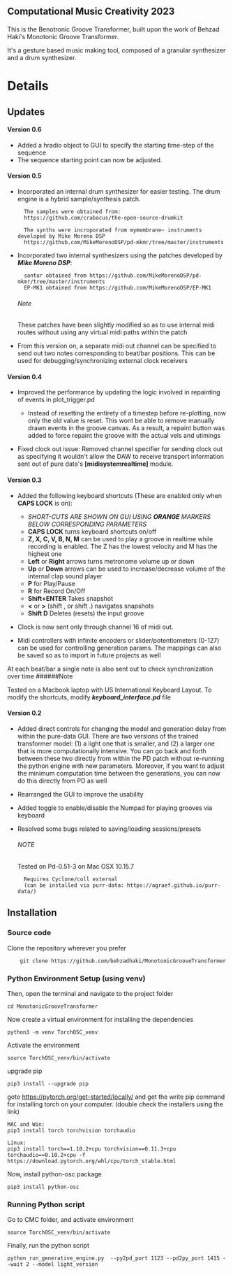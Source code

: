 
Computational Music Creativity 2023
----

#### 
This is the Benotronic Groove Transformer, built upon the work of Behzad Haki's Monotonic Groove Transformer.

It's a gesture based music making tool, composed of a granular synthesizer and a drum synthesizer.

# Details


Updates 
----
#### Version 0.6
- Added a hradio object to GUI to specify the starting time-step of the sequence
- The sequence starting point can now be adjusted. 

#### Version 0.5
- Incorporated an internal drum synthesizer for easier testing. The drum engine is a hybrid sample/synthesis patch.
        
        The samples were obtained from:
        https://github.com/crabacus/the-open-source-drumkit
        
        The synths were incroporated from mymembrane~ instruments developed by Mike Moreno DSP
        https://github.com/MikeMorenoDSP/pd-mkmr/tree/master/instruments 
        
- Incorporated two internal synthesizers using the patches developed by ***Mike Moreno DSP***:

        santur obtained from https://github.com/MikeMorenoDSP/pd-mkmr/tree/master/instruments
        EP-MK1 obtained from https://github.com/MikeMorenoDSP/EP-MK1
  ###### Note
  These patches have been slightly modified so as to use internal midi routes without using any virtual midi paths within the patch
  
- From this version on, a separate midi out channel can be specified to send out two notes corresponding to beat/bar positions. 
This can be used for debugging/synchronizing external clock receivers
    
    
#### Version 0.4

- Improved the performance by updating the logic involved in repainting of events in plot_trigger.pd
 
    - Instead of resetting the entirety of a timestep before re-plotting, now only the old value is reset. 
    This wont be able to remove manually drawn events in the groove canvas. As a result, a repaint button was added to force repaint the groove with the actual vels and utimings 
 
 - Fixed clock out issue: Removed channel specifier for sending clock out as specifying it wouldn't 
     allow the DAW to receive transport information sent out of pure data's **[midisystemrealtime]** module.

#### Version 0.3

- Added the following keyboard shortcuts (These are enabled only when **CAPS LOCK** is on):
    - *SHORT-CUTS ARE SHOWN ON GUI USING **ORANGE** MARKERS BELOW CORRESPONDING PARAMETERS*
    - **CAPS LOCK** turns keyboard shortcuts on/off
    - **Z, X, C, V, B, N, M** can be used to play a groove in realtime while recording is enabled. 
    The Z has the lowest velocity and M has the highest one
    - **Left** or **Right** arrows  turns metronome volume up or down
    - **Up** or **Down** arrows can be used to increase/decrease volume of the internal clap sound player
    - **P** for Play/Pause 
    - **R** for Record On/Off
    - **Shift+ENTER** Takes snapshot
    - **<** or **>** (shift , or shift .) navigates snapshots
    - **Shift D** Deletes (resets) the input groove 
- Clock is now sent only through channel 16 of midi out. 

- Midi controllers with infinite encoders or slider/potentiometers (0-127) can be used for controlling generation params.
The mappings can also be saved so as to import in future projects as well 

At each beat/bar a single note is also sent out to check synchronization over time
   ######Note
    
   Tested on a Macbook laptop with US International Keyboard Layout. To modify the shortcuts, modify ***keyboard_interface.pd*** file 
        
#### Version 0.2
- Added direct controls for changing the model and generation delay from within the pure-data GUI. There are two versions of the trained transformer model: (1) a light one that is smaller, and (2) a larger one that is more computationally intensive. You can go back and forth between these two directly from within the PD patch without re-running the python engine with new parameters. Moreover, if you want to adjust the minimum computation time between the generations, you can now do this directly from PD as well

- Rearranged the GUI to improve the usability
- Added toggle to enable/disable the Numpad for playing grooves via keyboard
- Resolved some bugs related to saving/loading sessions/presets
    
  ###### NOTE
  
  Tested on Pd-0.51-3 on Mac OSX 10.15.7
  
        Requires Cyclone/coll external 
        (can be installed via purr-data: https://agraef.github.io/purr-data/)
        

Installation
----
### Source code
Clone the repository wherever you prefer
    
        git clone https://github.com/behzadhaki/MonotonicGrooveTransformer
        
### Python Environment Setup (using venv) 

Then, open the terminal and navigate to the project folder
    
    cd MonotonicGrooveTransformer
    
Now create a virtual environment for installing the dependencies

    python3 -m venv TorchOSC_venv 

Activate the environment

    source TorchOSC_venv/bin/activate

upgrade pip

    pip3 install --upgrade pip
        
goto https://pytorch.org/get-started/locally/ and get the write pip command for installing torch on your computer. 
(double check the installers using the link)
 
    MAC and Win:
    pip3 install torch torchvision torchaudio

    Linux:
    pip3 install torch==1.10.2+cpu torchvision==0.11.3+cpu torchaudio==0.10.2+cpu -f https://download.pytorch.org/whl/cpu/torch_stable.html

Now, install python-osc package

    pip3 install python-osc

### Running Python script

Go to CMC folder, and activate environment
    
    source TorchOSC_venv/bin/activate
    
Finally, run the python script

    python run_generative_engine.py  --py2pd_port 1123 --pd2py_port 1415 --wait 2 --model light_version
    
